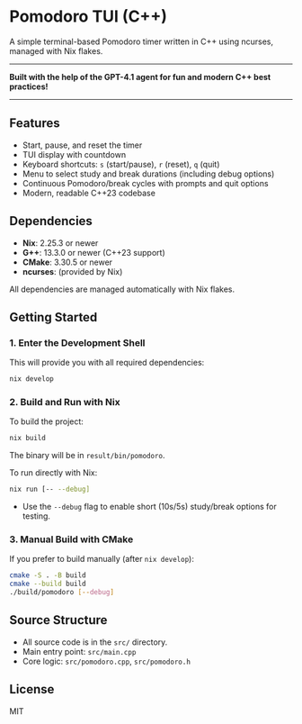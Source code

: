 # Pomodoro TUI (C++)

A simple terminal-based Pomodoro timer written in C++ using ncurses, managed with Nix flakes.

---

**Built with the help of the GPT-4.1 agent for fun and modern C++ best practices!**

---

## Features

-   Start, pause, and reset the timer
-   TUI display with countdown
-   Keyboard shortcuts: `s` (start/pause), `r` (reset), `q` (quit)
-   Menu to select study and break durations (including debug options)
-   Continuous Pomodoro/break cycles with prompts and quit options
-   Modern, readable C++23 codebase

## Dependencies

-   **Nix**: 2.25.3 or newer
-   **G++**: 13.3.0 or newer (C++23 support)
-   **CMake**: 3.30.5 or newer
-   **ncurses**: (provided by Nix)

All dependencies are managed automatically with Nix flakes.

## Getting Started

### 1. Enter the Development Shell

This will provide you with all required dependencies:

```sh
nix develop
```

### 2. Build and Run with Nix

To build the project:

```sh
nix build
```

The binary will be in `result/bin/pomodoro`.

To run directly with Nix:

```sh
nix run [-- --debug]
```

-   Use the `--debug` flag to enable short (10s/5s) study/break options for testing.

### 3. Manual Build with CMake

If you prefer to build manually (after `nix develop`):

```sh
cmake -S . -B build
cmake --build build
./build/pomodoro [--debug]
```

## Source Structure

-   All source code is in the `src/` directory.
-   Main entry point: `src/main.cpp`
-   Core logic: `src/pomodoro.cpp`, `src/pomodoro.h`

## License

MIT
